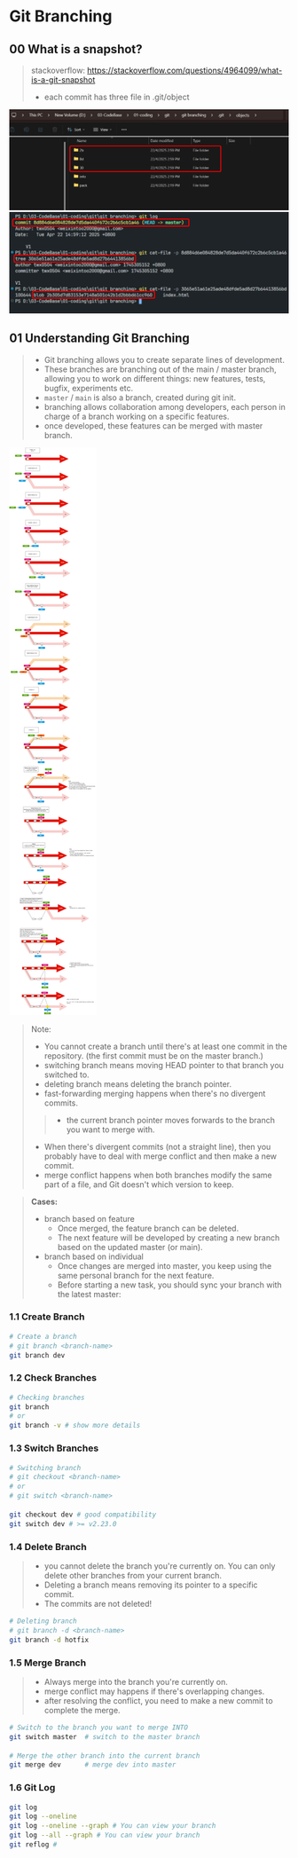 # Git Branching

## 00 What is a snapshot?
> stackoverflow: https://stackoverflow.com/questions/4964099/what-is-a-git-snapshot
> - each commit has three file in .git/object

![snapshot](snapshot.png)
![objects](objects.png)

## 01 Understanding Git Branching

> - Git branching allows you to create separate lines of development.
> - These branches are branching out of the main / master branch, allowing you to work on different things: new features, tests, bugfix, experiments etc.
> - `master` / `main` is also a branch, created during git init.
> - branching allows collaboration among developers, each person in charge of a branch working on a specific features.
> - once developed, these features can be merged with master branch.

![branching](branching.png)


> Note:
> - You cannot create a branch until there's at least one commit in the repository. (the first commit must be on the master branch.)
> - switching branch means moving HEAD pointer to that branch you switched to.
> - deleting branch means deleting the branch pointer.
> - fast-forwarding merging happens when there's no divergent commits.
> > - the current branch pointer moves forwards to the branch you want to merge with.
> - When there's divergent commits (not a straight line), then you probably have to deal with merge conflict and then make a new commit.
> - merge conflict happens when both branches modify the same part of a file, and Git doesn't which version to keep.


> **Cases:**
> - branch based on feature
>   - Once merged, the feature branch can be deleted.
>   - The next feature will be developed by creating a new branch based on the updated master (or main).
> - branch based on individual
>   - Once changes are merged into master, you keep using the same personal branch for the next feature.
>   - Before starting a new task, you should sync your branch with the latest master:


### 1.1 Create Branch

```bash
# Create a branch
# git branch <branch-name>
git branch dev
```

### 1.2 Check Branches

```bash
# Checking branches
git branch
# or
git branch -v # show more details

```

### 1.3 Switch Branches

```bash
# Switching branch
# git checkout <branch-name>
# or
# git switch <branch-name>  

git checkout dev # good compatibility
git switch dev # >= v2.23.0 
```


### 1.4 Delete Branch

> - you cannot delete the branch you're currently on. You can only delete other branches from your current branch.
> - Deleting a branch means removing its pointer to a specific commit.
> - The commits are not deleted!

```bash
# Deleting branch
# git branch -d <branch-name>
git branch -d hotfix
```


### 1.5 Merge Branch

> - Always merge into the branch you're currently on.
> - merge conflict may happens if there's overlapping changes.
> - after resolving the conflict, you need to make a new commit to complete the merge.

```bash
# Switch to the branch you want to merge INTO
git switch master  # switch to the master branch

# Merge the other branch into the current branch
git merge dev      # merge dev into master
```

### 1.6 Git Log

```bash
git log
git log --oneline
git log --oneline --graph # You can view your branch
git log --all --graph # You can view your branch
git reflog # 
```